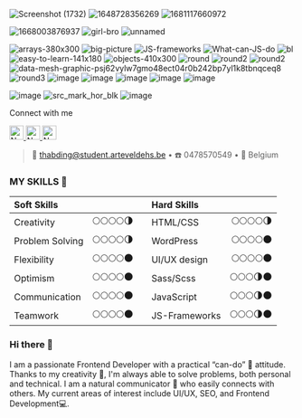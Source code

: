 
![Screenshot (1732)](https://user-images.githubusercontent.com/118621709/235341772-6d5d1422-2f37-46c6-a829-fc6f2adfd269.png)
![1648728356269](https://user-images.githubusercontent.com/118621709/235342163-c5aea352-0229-449b-a4a8-15c92c99c2c3.jpg)
![1681117660972](https://user-images.githubusercontent.com/118621709/235342224-512f77f5-6419-4f14-aa48-2bf894492dbe.jpg)

![1668003876937](https://user-images.githubusercontent.com/118621709/235342261-40cbe60a-6348-49da-ad72-9f46daf86e45.jpg)
![girl-bro](https://user-images.githubusercontent.com/118621709/236183901-140971d9-26cf-4419-be83-9636d3a56c0b.svg)
![unnamed](https://user-images.githubusercontent.com/118621709/236454083-8755b39f-94d7-4d2b-a747-ccea61cc3c96.jpg)

![arrays-380x300](https://user-images.githubusercontent.com/118621709/235504905-fcfb3f57-d9e6-411a-b23c-4d25ef861ddb.png)
![big-picture](https://user-images.githubusercontent.com/118621709/235505130-57de360f-b0c2-42a9-ad4b-2189bced7292.png)
![JS-frameworks](https://user-images.githubusercontent.com/118621709/235505172-fea983d0-7722-4db2-93f1-6fa165647e87.png)
![What-can-JS-do](https://user-images.githubusercontent.com/118621709/235505207-6fa51f13-7876-4f0f-9f83-78845522890b.png)
![bl](https://user-images.githubusercontent.com/118621709/235505284-aa130273-23d8-47f4-b1d1-6b312aa25453.png)
![easy-to-learn-141x180](https://user-images.githubusercontent.com/118621709/235505359-08d69f80-39f9-42c8-9909-2e07d01db56a.png)
![objects-410x300](https://user-images.githubusercontent.com/118621709/235505425-9a8b2111-75ba-418a-aa74-e9fa4787990a.png)
![round](https://user-images.githubusercontent.com/118621709/235655432-e805d0eb-c792-4808-9c53-e7d151f88ff5.png)
![round2](https://user-images.githubusercontent.com/118621709/235655466-96f81d60-7b1f-407d-89fe-cb6d2ce26932.png)
![round2](https://user-images.githubusercontent.com/118621709/235655521-686e2d89-7f23-4cab-ba7d-94fe815745cd.png)
![data-mesh-graphic-psj62vylw7gmo48ect04r0b242bp7yl1k8tbnqceq8](https://user-images.githubusercontent.com/118621709/235655593-2d446c02-fa76-4384-b9fc-2a7bd8436085.png)
![round3](https://user-images.githubusercontent.com/118621709/235672582-ea0cfdf0-c995-47ec-964d-f2a07800d8c4.png)
![image](https://user-images.githubusercontent.com/118621709/235842577-b565a0fb-b830-4719-94ba-bdd4173281f4.png)
![image](https://user-images.githubusercontent.com/118621709/236121510-5121a01d-2e33-4548-958c-3671152b874e.png)
![image](https://user-images.githubusercontent.com/118621709/236121650-f202bc7c-8923-4216-b108-a8baf311db88.png)
![image](https://user-images.githubusercontent.com/118621709/236121706-27413626-7b9e-4d7c-8cd0-00158071f8a0.png)
![image](https://user-images.githubusercontent.com/118621709/236141282-e88b2831-8a7d-4923-9781-b731eef0b989.png)

![image](https://user-images.githubusercontent.com/118621709/236146820-decaf847-360b-4ed2-8d36-29949e86ce7b.png)
![src_mark_hor_blk](https://user-images.githubusercontent.com/118621709/236147817-c3a53ce9-3610-4626-ae02-100d2fa85d20.svg)
![image](https://github.com/Singh-csm/Resource-s/assets/118621709/a4b9cf8d-2ce3-439e-bc15-2ba94190f414)


Connect with me


<a href="mailto:jainsparsh0801@gmail.com" ><img height="25" alt="Nodejs" src="https://img.shields.io/static/v1.svg?message=jainsparsh0801@gmail.com&label=send&style=flat-square&logo=gmail&color=red&logoColor=red&colorA=grey&link=mailto:jainsparsh0801@gmail.com" /> </a> <a href="https://www.github.com/SparshJain2000/" ><img height="25" alt="Nodejs" src="https://img.shields.io/static/v1.svg?label=follow&message=@SparshJain2000&color=grey&logo=github&style=for-the-badge&logoColor=white&colorA=black" /> </a> <a href="https://www.linkedin.com/in/sparsh-jain-87379a168/" ><img height="25" alt="Nodejs" src="https://img.shields.io/static/v1.svg?label=connect&message=@SparshJain&color=success&logo=linkedin&style=for-the-badge&logoColor=white&colorA=blue" /> </a>

> 📧 <thabding@student.arteveldehs.be> • ☎️ 0478570549  • 🏡 Belgium 

### MY SKILLS 🔔

|**Soft Skills**    |              |     |**Hard Skills**   |             | 
|:------------------|:------------:|:---:|:-----------------|------------:|
|Creativity         |🌕🌕🌕🌕🌗  |     |HTML/CSS         |🌕🌕🌕🌕🌗 | 
|Problem Solving    |🌕🌕🌕🌕🌗  |     |WordPress        |🌕🌕🌕🌕🌑 |    
|Flexibility        |🌕🌕🌕🌕🌑  |     |UI/UX design     |🌕🌕🌕🌕🌑 |     
|Optimism           |🌕🌕🌕🌕🌑  |     |Sass/Scss        |🌕🌕🌕🌗🌑 |     
|Communication      |🌕🌕🌕🌕🌑  |     |JavaScript       |🌕🌕🌕🌗🌑 |   
|Teamwork           |🌕🌕🌕🌕🌑  |     |JS-Frameworks    |🌕🌕🌕🌗🌑 | 
                                                                           
### Hi there 👋

I am a passionate Frontend Developer with a practical “can-do” 💪 attitude. Thanks to my creativity 🎨, I'm always able to solve problems, both personal and technical.
I am a natural communicator 📢 who easily connects with others.
My current areas of interest include UI/UX, SEO, and Frontend Development💻.

<br/>                                                                         
                                                                           
